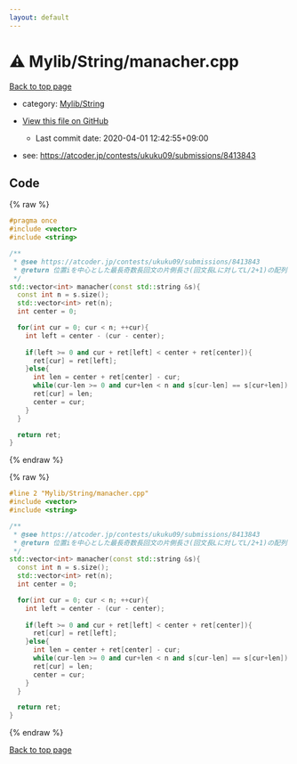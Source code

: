 ```yaml
---
layout: default
---
```


<!-- mathjax config similar to math.stackexchange -->
<script type="text/javascript" async
  src="https://cdnjs.cloudflare.com/ajax/libs/mathjax/2.7.5/MathJax.js?config=TeX-MML-AM_CHTML">
</script>
<script type="text/x-mathjax-config">
  MathJax.Hub.Config({
    TeX: { equationNumbers: { autoNumber: "AMS" }},
    tex2jax: {
      inlineMath: [ ['$','$'] ],
      processEscapes: true
    },
    "HTML-CSS": { matchFontHeight: false },
    displayAlign: "left",
    displayIndent: "2em"
  });
</script>

<script type="text/javascript" src="https://cdnjs.cloudflare.com/ajax/libs/jquery/3.4.1/jquery.min.js"></script>
<script src="https://cdn.jsdelivr.net/npm/jquery-balloon-js@1.1.2/jquery.balloon.min.js" integrity="sha256-ZEYs9VrgAeNuPvs15E39OsyOJaIkXEEt10fzxJ20+2I=" crossorigin="anonymous"></script>
<script type="text/javascript" src="../../../assets/js/copy-button.js"></script>
<link rel="stylesheet" href="../../../assets/css/copy-button.css" />


# :warning: Mylib/String/manacher.cpp

<a href="../../../index.html">Back to top page</a>

* category: <a href="../../../index.html#d75653ebf9facf6e669959c8c0d9cbcf">Mylib/String</a>
* <a href="{{ site.github.repository_url }}/blob/master/Mylib/String/manacher.cpp">View this file on GitHub</a>
    - Last commit date: 2020-04-01 12:42:55+09:00


* see: <a href="https://atcoder.jp/contests/ukuku09/submissions/8413843">https://atcoder.jp/contests/ukuku09/submissions/8413843</a>


## Code

<a id="unbundled"></a>
{% raw %}
```cpp
#pragma once
#include <vector>
#include <string>

/**
 * @see https://atcoder.jp/contests/ukuku09/submissions/8413843
 * @return 位置iを中心とした最長奇数長回文の片側長さ(回文長Lに対してL/2+1)の配列
 */
std::vector<int> manacher(const std::string &s){
  const int n = s.size();
  std::vector<int> ret(n);
  int center = 0;

  for(int cur = 0; cur < n; ++cur){
    int left = center - (cur - center);
    
    if(left >= 0 and cur + ret[left] < center + ret[center]){
      ret[cur] = ret[left];
    }else{
      int len = center + ret[center] - cur;
      while(cur-len >= 0 and cur+len < n and s[cur-len] == s[cur+len]) ++len;
      ret[cur] = len;
      center = cur;
    }
  }

  return ret;
}

```
{% endraw %}

<a id="bundled"></a>
{% raw %}
```cpp
#line 2 "Mylib/String/manacher.cpp"
#include <vector>
#include <string>

/**
 * @see https://atcoder.jp/contests/ukuku09/submissions/8413843
 * @return 位置iを中心とした最長奇数長回文の片側長さ(回文長Lに対してL/2+1)の配列
 */
std::vector<int> manacher(const std::string &s){
  const int n = s.size();
  std::vector<int> ret(n);
  int center = 0;

  for(int cur = 0; cur < n; ++cur){
    int left = center - (cur - center);
    
    if(left >= 0 and cur + ret[left] < center + ret[center]){
      ret[cur] = ret[left];
    }else{
      int len = center + ret[center] - cur;
      while(cur-len >= 0 and cur+len < n and s[cur-len] == s[cur+len]) ++len;
      ret[cur] = len;
      center = cur;
    }
  }

  return ret;
}

```
{% endraw %}

<a href="../../../index.html">Back to top page</a>

